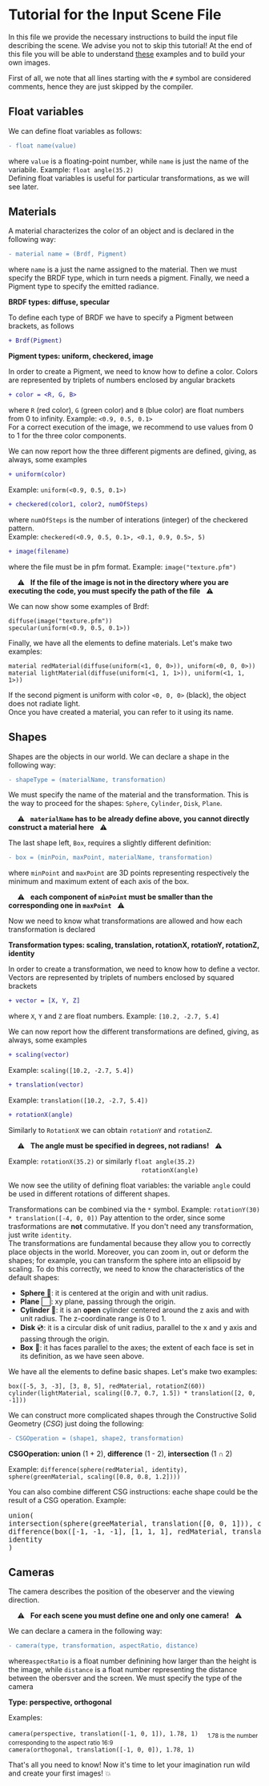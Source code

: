 # Tutorial for the Input Scene File

In this file we provide the necessary instructions to build the input file describing the scene. We advise you not to skip this tutorial! At the end of this file you will be able to understand [these](https://github.com/simoneboscolo99/5K_JFS/tree/master/5K_JFS/Examples) examples and to build your own images. 

First of all, we note that all lines starting with the `#` symbol are considered comments, hence they are just skipped by the compiler. 

## Float variables

We can define float variables as follows:
```diff
- float name(value)
``` 
where `value` is a floating-point number, while `name` is just the name of the variabile. Example: `float angle(35.2)` <br/>
Defining float variables is useful for particular transformations, as we will see later.

## Materials

A material characterizes the color of an object and is declared in the following way: 
```diff
- material name = (Brdf, Pigment)
```
where `name` is a just the name assigned to the material. Then we must specify the BRDF type, which in turn needs a pigment. Finally, we need a Pigment type to specify the emitted radiance.

**BRDF types: diffuse, specular**

To define each type of BRDF we have to specify a Pigment between brackets, as follows
```diff
+ Brdf(Pigment)
```
**Pigment types: uniform, checkered, image**

In order to create a Pigment, we need to know how to define a color. Colors are represented by triplets of numbers enclosed by angular brackets
```diff
+ color = <R, G, B>
```
where `R` (red color), `G` (green color) and `B` (blue color) are float numbers from 0 to infinity. Example: `<0.9, 0.5, 0.1>` <br/>
For a correct execution of the image, we recommend to use values from 0 to 1 for the three color components.

We can now report how the three different pigments are defined, giving, as always, some examples
```diff
+ uniform(color)
```
Example: `uniform(<0.9, 0.5, 0.1>)`
```diff
+ checkered(color1, color2, numOfSteps)
```
where `numOfSteps` is the number of interations (integer) of the checkered pattern. <br/> Example: `checkered(<0.9, 0.5, 0.1>, <0.1, 0.9, 0.5>, 5)`
```diff
+ image(filename)
```
where the file must be in pfm format. Example: `image("texture.pfm")`

&emsp; ⚠️ &nbsp; **If the file of the image is not in the directory where you are executing the code, you must specify the path of the file** &nbsp; ⚠️

We can now show some examples of Brdf:

`diffuse(image("texture.pfm"))` <br/>
`specular(uniform(<0.9, 0.5, 0.1>))`

Finally, we have all the elements to define materials. Let's make two examples:

`material redMaterial(diffuse(uniform(<1, 0, 0>)), uniform(<0, 0, 0>))` <br/>
`material lightMaterial(diffuse(uniform(<1, 1, 1>)), uniform(<1, 1, 1>))`

If the second pigment is uniform with color `<0, 0, 0>` (black), the object does not radiate light. <br/> Once you have created a material, you can refer to it using its name.

## Shapes

Shapes are the objects in our world. We can declare a shape in the following way:
```diff
- shapeType = (materialName, transformation) 
```
We must specify the name of the material and the transformation. This is the way to proceed for the shapes: `Sphere`, `Cylinder`, `Disk`, `Plane`. 

&emsp; ⚠️ &nbsp; **`materialName` has to be already define above, you cannot directly construct a material here** &nbsp; ⚠️

The last shape left, `Box`, requires a slightly different definition:
```diff
- box = (minPoin, maxPoint, materialName, transformation)
```
where `minPoint` and `maxPoint` are 3D points representing respectively the minimum and maximum extent of each axis of the box.

&emsp; ⚠️ &nbsp; **each component of `minPoint` must be smaller than the corresponding one in `maxPoint`** &nbsp; ⚠️

Now we need to know what transformations are allowed and how each transformation is declared

**Transformation types:  scaling, translation, rotationX, rotationY, rotationZ, identity**

In order to create a transformation, we need to know how to define a vector. Vectors are represented by triplets of numbers enclosed by squared brackets
```diff
+ vector = [X, Y, Z]
```
where `X`, `Y` and `Z` are float numbers. Example: `[10.2, -2.7, 5.4]`

We can now report how the different transformations are defined, giving, as always, some examples
```diff
+ scaling(vector)
```
Example: `scaling([10.2, -2.7, 5.4])`
```diff
+ translation(vector)
```
Example: `translation([10.2, -2.7, 5.4])`
```diff
+ rotationX(angle)
```
Similarly to `RotationX` we can obtain `rotationY` and `rotationZ`. 

&emsp; ⚠️ &nbsp; **The angle must be specified in degrees, not radians!** &nbsp; ⚠️

Example: `rotationX(35.2)` or similarly `float angle(35.2)` <br/> 
&emsp; &emsp; &emsp; &emsp; &emsp; &emsp; &emsp; &emsp; &emsp; &emsp; &emsp; &emsp; &emsp; &emsp; &nbsp; &thinsp; `rotationX(angle)`

We now see the utility of defining float variables: the variable `angle` could be used in different rotations of different shapes. 

Transformations can be combined via the `*` symbol. Example: `rotationY(30) * translation([-4, 0, 0])` Pay attention to the order, since some trasformations are **not** commutative. If you don't need any transformation, just write `identity`. <br/>
The transformations are fundamental because they allow you to correctly place objects in the world. Moreover, you can zoom in, out or deform the shapes; for example, you can transform the sphere into an ellipsoid by scaling. To do this correctly, we need to know the characteristics of the default shapes:

- **Sphere** 🎱: it is centered at the origin and with unit radius.
- **Plane** ⬜: xy plane, passing through the origin.
- **Cylinder** 🎩: it is an **open** cylinder centered around the z axis and with unit radius. The z-coordinate range is 0 to 1.
- **Disk** 💿: it is a circular disk of unit radius, parallel to the x and y axis and passing through the origin.
- **Box** 🎁: it has faces parallel to the axes; the extent of each face is set in its definition, as we have seen above.

We have all the elements to define basic shapes. Let's make two examples:

`box([-5, 3, -3], [3, 8, 5], redMaterial, rotationZ(60))` <br/>
`cylinder(lightMaterial, scaling([0.7, 0.7, 1.5]) * translation([2, 0, -1]))`

We can construct more complicated shapes through the Constructive Solid Geometry (*CSG*) just doing the following:
```diff
- CSGOperation = (shape1, shape2, transformation)
```
**CSGOperation: union** (1 + 2), **difference** (1 - 2), **intersection** (1 ∩ 2)

Example: `difference(sphere(redMaterial, identity), sphere(greenMaterial, scaling([0.8, 0.8, 1.2])))`

You can also combine different CSG instructions: eache shape could be the result of a CSG operation. Example: 
<pre>
union( 
intersection(sphere(greeMaterial, translation([0, 0, 1])), cylinder(greenMaterial, identity), identity), 
difference(box([-1, -1, -1], [1, 1, 1], redMaterial, translation([0, 0, 1])), disk(redMaterial, identity), identity), 
identity
) </pre>

## Cameras

The camera describes the position of the obeserver and the viewing direction. 

&emsp; ⚠️ &nbsp; **For each scene you must define one and only one camera!** &nbsp; ⚠️

We can declare a camera in the following way:

```diff
- camera(type, transformation, aspectRatio, distance)
```

where`aspectRatio` is a float number definining how larger than the height is the image, while `distance` is a float number representing the distance between the obersver and the screen. We must specify the type of the camera

**Type: perspective, orthogonal**

Examples:
 
`camera(perspective, translation([-1, 0, 1]), 1.78, 1)` <sub> &emsp;   1.78 is the number corresponding to the aspect ratio 16:9 </sub> <br/>
`camera(orthogonal, translation([-1, 0, 0]), 1.78, 1)`

That's all you need to know! Now it's time to let your imagination run wild and create your first images! 💥
